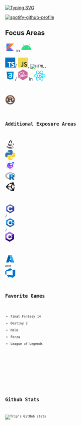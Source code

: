 [![Typing SVG](https://readme-typing-svg.demolab.com?font=Fira+Code&size=20&duration=2500&pause=1000&color=2493F7&width=435&lines=WELCOME%2C+I+AM+TRIP;I+AM+A+DEVELOPER;I+AM+A+STUDENT;I+AM+A+FINAL+FANTASY+14+PALADIN)](https://git.io/typing-svg)

[![spotify-github-profile](https://spotify-github-profile.vercel.app/api/view?uid=5cxmt9466x9fvkk34btttgig7&cover_image=true&theme=novatorem&show_offline=false&background_color=121212&interchange=false&bar_color=2493f7&bar_color_cover=false)](https://github.com/kittinan/spotify-github-profile)

## Focus Areas
<img align='right' src=''>

<code><img src="https://github.com/CommanderTrip/CommanderTrip/blob/main/assets/icons/kotlin.png" alt="Kotlin"/></code> in 
<code><img src="https://github.com/CommanderTrip/CommanderTrip/blob/main/assets/icons/android.png" alt="Android"/></code>

<code><img src="https://github.com/CommanderTrip/CommanderTrip/blob/main/assets/icons/typescript.png" alt="Typescript"/></code>/
<code><img src="https://github.com/CommanderTrip/CommanderTrip/blob/main/assets/icons/javascript.png" alt="Javascript"/></code>, 
<code><img alt="HTML"/>, <img src="https://github.com/CommanderTrip/CommanderTrip/blob/main/assets/icons/css3.png" alt="CSS"/></code>/
<code><img src="https://github.com/CommanderTrip/CommanderTrip/blob/main/assets/icons/sass.png" alt="SASS"/></code> in 
<code><img src="https://github.com/CommanderTrip/CommanderTrip/blob/main/assets/icons/react.png" alt="React"/>

<code><img src="https://github.com/CommanderTrip/CommanderTrip/blob/main/assets/icons/rust.png" alt="Rust"/>

## Additional Exposure Areas
<code><img src="https://github.com/CommanderTrip/CommanderTrip/blob/main/assets/icons/java.png" alt="Java"/></code>
<code><img src="https://github.com/CommanderTrip/CommanderTrip/blob/main/assets/icons/python.png" alt="Python"/></code>
<code><img src="https://github.com/CommanderTrip/CommanderTrip/blob/main/assets/icons/lua.png" alt="Lua"/></code>
<code><img src="https://github.com/CommanderTrip/CommanderTrip/blob/main/assets/icons/r.png" alt="R"/></code>
<code><img src="https://github.com/CommanderTrip/CommanderTrip/blob/main/assets/icons/unity.png" alt="Unity"/></code>

<code><img src="https://github.com/CommanderTrip/CommanderTrip/blob/main/assets/icons/c.png" alt="C"/></code> /
<code><img src="https://github.com/CommanderTrip/CommanderTrip/blob/main/assets/icons/c%2B%2B.png" alt="C++"/></code> /
<code><img src="https://github.com/CommanderTrip/CommanderTrip/blob/main/assets/icons/csharp.png" alt="C#"/></code>

<code><img src="https://github.com/CommanderTrip/CommanderTrip/blob/main/assets/icons/azure.png" alt="Azure Cloud"/></code> and 
<code><img src="https://github.com/CommanderTrip/CommanderTrip/blob/main/assets/icons/azure_devops.png" alt="Azure DevOps"/></code>

## Favorite Games
- Final Fantasy 14
- Destiny 2
- Halo
- Forza
- League of Legends

<!--START_SECTION:waka-->
```text
```
<!--END_SECTION:waka-->

## Github Stats
![Trip's GitHub stats](https://github-readme-stats.vercel.app/api?username=CommanderTrip&show_icons=true&theme=default)

